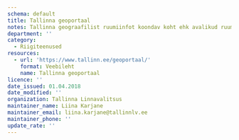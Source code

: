 ```yaml
---
schema: default
title: Tallinna geoportaal
notes: Tallinna geograafilist ruumiinfot koondav koht ehk avalikud ruumiandmed. Andmete uuendamine toimub korra kvartalis.
department: ''
category:
  - Riigiteenused
resources:
  - url: 'https://www.tallinn.ee/geoportaal/'
    format: Veebileht
    name: Tallinna geoportaal
licence: ''
date_issued: 01.04.2018
date_modified: ''
organization: Tallinna Linnavalitsus
maintainer_name: Liina Karjane
maintainer_email: liina.karjane@tallinnlv.ee
maintainer_phone: ''
update_rate: ''
---
```

